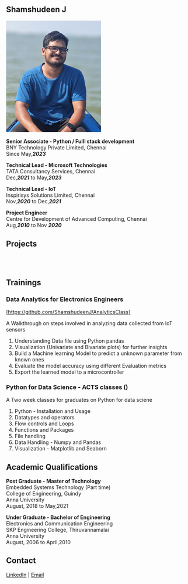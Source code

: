 ## Shamshudeen J

<img src="profile_boat.jpeg" width="260"/>

**Senior Associate - Python / Fulll stack development** <br>
BNY Technology Private Limited, Chennai <br>
Since May,***2023*** 

**Technical Lead - Microsoft Technologies** <br>
TATA Consultancy Services, Chennai <br>
Dec,***2021*** to May,***2023*** 

**Technical Lead - IoT** <br>
Inspirisys Solutions Limited, Chennai <br>
Nov,***2020*** to Dec,***2021***

**Project Engineer** <br>
Centre for Development of Advanced Computing, Chennai <br>
Aug,***2010*** to Nov ***2020***

## Projects

<br>
<br>



## Trainings
### Data Analytics for Electronics Engineers
[https://github.com/ShamshudeenJ/AnalyticsClass]

A Walkthrough on steps involved in analyzing data collected from IoT sensors
1. Understanding Data file using Python pandas
2. Visualization (Univariate and Bivariate plots) for further insights
3. Build a Machine learning Model to predict a unknown parameter from known ones
4. Evaluate the model accuracy using different Evaluation metrics
5. Export the learned model to a microcontroller

### Python for Data Science - ACTS classes ()
A Two week classes for graduates on Python for data sciene
1. Python - Installation and Usage
2. Datatypes and operators
3. Flow controls and Loops 
4. Functions and Packages
5. File handling
6. Data Handling - Numpy and Pandas
7. Visualization - Matplotlib and Seaborn

## Academic Qualifications
**Post Graduate - Master of Technology** <br>
Embedded Systems Technology (Part time) <br>
College of Engineering, Guindy <br>
Anna University <br>
August, 2018 to May,2021


**Under Graduate - Bachelor of Engineering** <br>
Electronics and Communication Engineering <br>
SKP Engineering College, Thiruvannamalai <br>
Anna University <br>
August, 2006 to April,2010

## Contact
[LinkedIn](https://www.linkedin.com/in/shamshudeen-j-948ab726/)  | [Email](emailto:j.shamshudeen@gmail.com)
